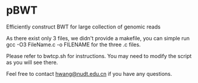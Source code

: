 pBWT
=====

Efficiently construct BWT for large collection of genomic reads

As there exist only 3 files, we didn't provide a makefile, you can simple run
  gcc -O3 FileName.c -o FILENAME
for the three .c files.

Please refer to bwtcp.sh for instructions. 
You may need to modify the script as you will see there.

Feel free to contact hwang@nudt.edu.cn if you have any questions.
